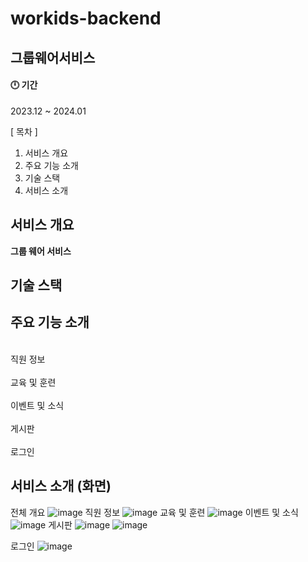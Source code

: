 # workids-backend

## 그룹웨어서비스

#### 🕛 기간

2023.12 ~ 2024.01

[ 목차 ]

1. 서비스 개요
2. 주요 기능 소개
3. 기술 스택
5. 서비스 소개

## 서비스 개요

<b>그룹 웨어 서비스</b>

## 기술 스택

## 주요 기능 소개

<br>직원 정보 <br/>
<br>교육 및 훈련 <br/>
<br>이벤트 및 소식 <br/>
<br>게시판 <br/>
<br>로그인 <br/>



## 서비스 소개 (화면)
전체 개요
![image](https://github.com/98eogus/groupwareService/assets/129102082/dc038641-4e9b-4464-a7f0-42ff6ca3d017)
직원 정보
![image](https://github.com/98eogus/groupwareService/assets/129102082/55b51786-18ac-4836-a520-9d6375aeb4c2)
교육 및 훈련
![image](https://github.com/98eogus/groupwareService/assets/129102082/e3632d0a-3dc7-44bb-89b8-f28f1581760c)
이벤트 및 소식
![image](https://github.com/98eogus/groupwareService/assets/129102082/a1a90464-e11a-492d-9b0e-23d1530e58d6)
게시판
![image](https://github.com/98eogus/groupwareService/assets/129102082/cc03e612-194f-4806-b802-5d60f6095991)
![image](https://github.com/98eogus/groupwareService/assets/129102082/3a9b163d-b0fb-46c0-864a-9256ccf98643)

로그인
![image](https://github.com/98eogus/groupwareService/assets/129102082/0062aea9-7510-4b8a-8981-057bcb53e6cc)



